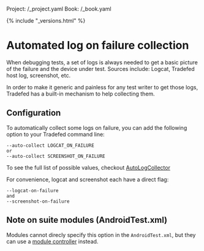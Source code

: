 Project: /_project.yaml
Book: /_book.yaml

{% include "_versions.html" %}

<!--
  Copyright 2019 The Android Open Source Project

  Licensed under the Apache License, Version 2.0 (the "License");
  you may not use this file except in compliance with the License.
  You may obtain a copy of the License at

      http://www.apache.org/licenses/LICENSE-2.0

  Unless required by applicable law or agreed to in writing, software
  distributed under the License is distributed on an "AS IS" BASIS,
  WITHOUT WARRANTIES OR CONDITIONS OF ANY KIND, either express or implied.
  See the License for the specific language governing permissions and
  limitations under the License.
-->

# Automated log on failure collection

When debugging tests, a set of logs is always needed to get a basic picture of
the failure and the device under test.
Sources include: Logcat, Tradefed host log, screenshot, etc.

In order to make it generic and painless for any test writer to get those logs,
Tradefed has a built-in mechanism to help collecting them.

## Configuration

To automatically collect some logs on failure, you can add the following option
to your Tradefed command line:

```shell
--auto-collect LOGCAT_ON_FAILURE
or
--auto-collect SCREENSHOT_ON_FAILURE
```

To see the full list of possible values, checkout
[AutoLogCollector](https://android.googlesource.com/platform/tools/tradefederation/+/master/src/com/android/tradefed/device/metric/AutoLogCollector.java)

For convenience, logcat and screenshot each have a direct flag:

```shell
--logcat-on-failure
and
--screenshot-on-failure
```

##  Note on suite modules (AndroidTest.xml)

Modules cannot direcly specify this option in the `AndroidTest.xml`, but they
can use a [module controller](/devices/tech/test_infra/tradefed/testing/through-suite/module-controller)
instead.
